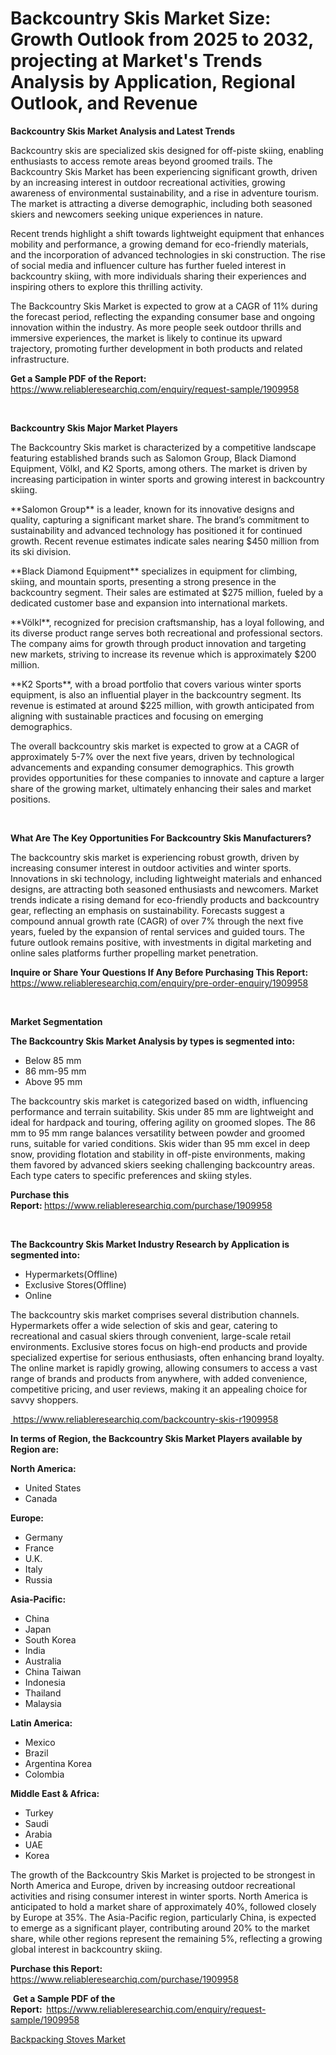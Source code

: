 <p><h1>Backcountry Skis Market Size: Growth Outlook from 2025 to 2032, projecting at Market's Trends Analysis by Application, Regional Outlook, and Revenue</h1></p><p><strong>Backcountry Skis Market Analysis and Latest Trends</strong></p>
<p><p>Backcountry skis are specialized skis designed for off-piste skiing, enabling enthusiasts to access remote areas beyond groomed trails. The Backcountry Skis Market has been experiencing significant growth, driven by an increasing interest in outdoor recreational activities, growing awareness of environmental sustainability, and a rise in adventure tourism. The market is attracting a diverse demographic, including both seasoned skiers and newcomers seeking unique experiences in nature.</p><p>Recent trends highlight a shift towards lightweight equipment that enhances mobility and performance, a growing demand for eco-friendly materials, and the incorporation of advanced technologies in ski construction. The rise of social media and influencer culture has further fueled interest in backcountry skiing, with more individuals sharing their experiences and inspiring others to explore this thrilling activity.</p><p>The Backcountry Skis Market is expected to grow at a CAGR of 11% during the forecast period, reflecting the expanding consumer base and ongoing innovation within the industry. As more people seek outdoor thrills and immersive experiences, the market is likely to continue its upward trajectory, promoting further development in both products and related infrastructure.</p></p>
<p><strong>Get a Sample PDF of the Report:&nbsp;</strong> <a href="https://www.reliableresearchiq.com/enquiry/request-sample/1909958?utm_campaign=2277&utm_medium=2&utm_source=Github&utm_content=ia&utm_term=05042025&utm_id=backcountry-skis">https://www.reliableresearchiq.com/enquiry/request-sample/1909958</a></p>
<p>&nbsp;</p>
<p><strong>Backcountry Skis Major Market Players</strong></p>
<p><p>The Backcountry Skis market is characterized by a competitive landscape featuring established brands such as Salomon Group, Black Diamond Equipment, Völkl, and K2 Sports, among others. The market is driven by increasing participation in winter sports and growing interest in backcountry skiing.</p><p>**Salomon Group** is a leader, known for its innovative designs and quality, capturing a significant market share. The brand’s commitment to sustainability and advanced technology has positioned it for continued growth. Recent revenue estimates indicate sales nearing $450 million from its ski division.</p><p>**Black Diamond Equipment** specializes in equipment for climbing, skiing, and mountain sports, presenting a strong presence in the backcountry segment. Their sales are estimated at $275 million, fueled by a dedicated customer base and expansion into international markets.</p><p>**Völkl**, recognized for precision craftsmanship, has a loyal following, and its diverse product range serves both recreational and professional sectors. The company aims for growth through product innovation and targeting new markets, striving to increase its revenue which is approximately $200 million.</p><p>**K2 Sports**, with a broad portfolio that covers various winter sports equipment, is also an influential player in the backcountry segment. Its revenue is estimated at around $225 million, with growth anticipated from aligning with sustainable practices and focusing on emerging demographics.</p><p>The overall backcountry skis market is expected to grow at a CAGR of approximately 5-7% over the next five years, driven by technological advancements and expanding consumer demographics. This growth provides opportunities for these companies to innovate and capture a larger share of the growing market, ultimately enhancing their sales and market positions.</p></p>
<p>&nbsp;</p>
<p><strong>What Are The Key Opportunities For Backcountry Skis Manufacturers?</strong></p>
<p><p>The backcountry skis market is experiencing robust growth, driven by increasing consumer interest in outdoor activities and winter sports. Innovations in ski technology, including lightweight materials and enhanced designs, are attracting both seasoned enthusiasts and newcomers. Market trends indicate a rising demand for eco-friendly products and backcountry gear, reflecting an emphasis on sustainability. Forecasts suggest a compound annual growth rate (CAGR) of over 7% through the next five years, fueled by the expansion of rental services and guided tours. The future outlook remains positive, with investments in digital marketing and online sales platforms further propelling market penetration.</p></p>
<p><strong>Inquire or Share Your Questions If Any Before Purchasing This Report:</strong> <a href="https://www.reliableresearchiq.com/enquiry/pre-order-enquiry/1909958?utm_campaign=2277&utm_medium=2&utm_source=Github&utm_content=ia&utm_term=05042025&utm_id=backcountry-skis">https://www.reliableresearchiq.com/enquiry/pre-order-enquiry/1909958</a></p>
<p>&nbsp;</p>
<p><strong>Market Segmentation</strong></p>
<p><strong>The Backcountry Skis Market Analysis by types is segmented into:</strong></p>
<p><ul><li>Below 85 mm</li><li>86 mm-95 mm</li><li>Above 95 mm</li></ul></p>
<p><p>The backcountry skis market is categorized based on width, influencing performance and terrain suitability. Skis under 85 mm are lightweight and ideal for hardpack and touring, offering agility on groomed slopes. The 86 mm to 95 mm range balances versatility between powder and groomed runs, suitable for varied conditions. Skis wider than 95 mm excel in deep snow, providing flotation and stability in off-piste environments, making them favored by advanced skiers seeking challenging backcountry areas. Each type caters to specific preferences and skiing styles.</p></p>
<p><strong>Purchase this Report:&nbsp;</strong><a href="https://www.reliableresearchiq.com/purchase/1909958?utm_campaign=2277&utm_medium=2&utm_source=Github&utm_content=ia&utm_term=05042025&utm_id=backcountry-skis">https://www.reliableresearchiq.com/purchase/1909958</a></p>
<p>&nbsp;</p>
<p><strong>The Backcountry Skis Market Industry Research by Application is segmented into:</strong></p>
<p><ul><li>Hypermarkets(Offline)</li><li>Exclusive Stores(Offline)</li><li>Online</li></ul></p>
<p><p>The backcountry skis market comprises several distribution channels. Hypermarkets offer a wide selection of skis and gear, catering to recreational and casual skiers through convenient, large-scale retail environments. Exclusive stores focus on high-end products and provide specialized expertise for serious enthusiasts, often enhancing brand loyalty. The online market is rapidly growing, allowing consumers to access a vast range of brands and products from anywhere, with added convenience, competitive pricing, and user reviews, making it an appealing choice for savvy shoppers.</p></p>
<p><a href="https://www.reliableresearchiq.com/backcountry-skis-r1909958?utm_campaign=2277&utm_medium=2&utm_source=Github&utm_content=ia&utm_term=05042025&utm_id=backcountry-skis">&nbsp;https://www.reliableresearchiq.com/backcountry-skis-r1909958</a></p>
<p><strong>In terms of Region, the Backcountry Skis Market Players available by Region are:</strong></p>
<p>
    <p> <strong> North America: </strong>
        <ul>
            <li>United States</li>
            <li>Canada</li>
        </ul>
        </p> 
    <p> <strong> Europe: </strong>
        <ul>
            <li>Germany</li>
            <li>France</li>
            <li>U.K.</li>
            <li>Italy</li>
            <li>Russia</li>
        </ul>
        </p> 
    <p> <strong> Asia-Pacific: </strong>
        <ul>
            <li>China</li>
            <li>Japan</li>
            <li>South Korea</li>
            <li>India</li>
            <li>Australia</li>
            <li>China Taiwan</li>
            <li>Indonesia</li>
            <li>Thailand</li>
            <li>Malaysia</li>
        </ul>
        </p> 
    <p> <strong> Latin America: </strong>
        <ul>
            <li>Mexico</li>
            <li>Brazil</li>
            <li>Argentina Korea</li>
            <li>Colombia</li>
        </ul>
        </p> 
    <p> <strong> Middle East & Africa: </strong>
        <ul>
            <li>Turkey</li>
            <li>Saudi</li>
            <li>Arabia</li>
            <li>UAE</li>
            <li>Korea</li>
        </ul>
    </p>
    </p>
<p><p>The growth of the Backcountry Skis Market is projected to be strongest in North America and Europe, driven by increasing outdoor recreational activities and rising consumer interest in winter sports. North America is anticipated to hold a market share of approximately 40%, followed closely by Europe at 35%. The Asia-Pacific region, particularly China, is expected to emerge as a significant player, contributing around 20% to the market share, while other regions represent the remaining 5%, reflecting a growing global interest in backcountry skiing.</p></p>
<p><strong>Purchase this Report: </strong><a href="https://www.reliableresearchiq.com/purchase/1909958?utm_campaign=2277&utm_medium=2&utm_source=Github&utm_content=ia&utm_term=05042025&utm_id=backcountry-skis">https://www.reliableresearchiq.com/purchase/1909958</a></p>
<p>&nbsp;<strong>Get a Sample PDF of the Report:&nbsp;&nbsp;</strong><a href="https://www.reliableresearchiq.com/enquiry/request-sample/1909958?utm_campaign=2277&utm_medium=2&utm_source=Github&utm_content=ia&utm_term=05042025&utm_id=backcountry-skis">https://www.reliableresearchiq.com/enquiry/request-sample/1909958</a></p>
<p><strong></strong></p>
<p><p><a href="https://github.com/DixieGrimes/Market-Research-Report-List-2/blob/main/backpacking-stoves-market.md?utm_campaign=2277&utm_medium=2&utm_source=Github&utm_content=ia&utm_term=05042025&utm_id=backcountry-skis">Backpacking Stoves Market</a></p></p>
